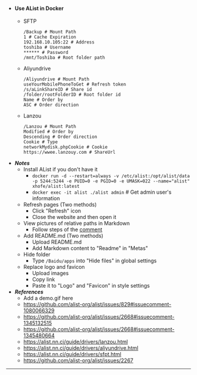 - #### Use AList in Docker
    - SFTP
      ```
      /Backup # Mount Path
      1 # Cache Expiration
      192.168.10.105:22 # Address
      toshiba # Username
      ****** # Password
      /mnt/Toshiba # Root folder path
      ```
    - Aliyundrive
      ```
      /Aliyundrive # Mount Path
      useYourMobilePhoneToGet # Refresh token
      /s/aLinkShareID # Share id
      /folder/rootFolderID # Root folder id
      Name # Order by
      ASC # Order direction
      ```
    - Lanzou
      ```
      /Lanzou # Mount Path
      Modified # Order by
      Descending # Order direction
      Cookie # Type
      networkMydisk.phpCookie # Cookie
      https://wwee.lanzouy.com # ShareUrl
      ```
- ***Notes***
    - Install AList if you don't have it
        - `docker run -d --restart=always -v /etc/alist:/opt/alist/data -p 5244:5244 -e PUID=0 -e PGID=0 -e UMASK=022 --name="alist" xhofe/alist:latest`
        - `docker exec -it alist ./alist admin` # Get admin user's information
    - Refresh pages (Two methods)
        - Click "Refresh" icon
        - Close the website and then open it
    - View pictures of relative paths in Markdown
        - Follow steps of the [comment](https://github.com/alist-org/alist/issues/996#issuecomment-1404824642)
    - Add README.md (Two methods)
        - Upload README.md
        - Add Markdown content to "Readme" in "Metas"
    - Hide folder
        - Type `/Baidu/apps` into "Hide files" in global settings
    - Replace logo and favicon
        - Upload images
        - Copy link
        - Paste it to "Logo" and "Favicon" in style settings
- ***References***
    - Add a demo.gif here
    - https://github.com/alist-org/alist/issues/829#issuecomment-1080066329
    - https://github.com/alist-org/alist/issues/2668#issuecomment-1345132515
    - https://github.com/alist-org/alist/issues/2668#issuecomment-1345480664
    - https://alist.nn.ci/guide/drivers/lanzou.html
    - https://alist.nn.ci/guide/drivers/aliyundrive.html
    - https://alist.nn.ci/guide/drivers/sfpt.html
    - https://github.com/alist-org/alist/issues/2267
- ---

